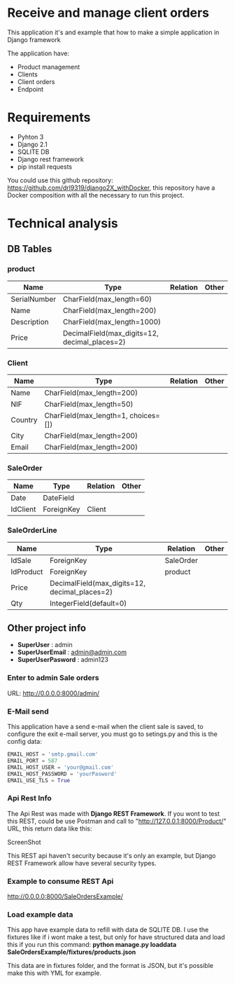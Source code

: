 # Receive and manage client orders

This application it's and example that how to make a simple application in Django framework

The application have:

 - Product management
 - Clients
 - Client orders
 - Endpoint

# Requirements

 - Pyhton 3
 - Django 2.1
 - SQLITE DB
 - Django rest framework
 - pip install requests
 
You could use this github repository: https://github.com/drl9319/django2X_withDocker, this repository have a Docker composition with all the necessary to run this project.

# Technical analysis

## DB Tables
### product
  

| Name         | Type                                          | Relation | Other |
|--------------|-----------------------------------------------|----------|-------|
| SerialNumber | CharField(max_length=60)                      |          |       |
| Name         | CharField(max_length=200)                     |          |       |
| Description  | CharField(max_length=1000)                    |          |       |
| Price        | DecimalField(max_digits=12, decimal_places=2) |          |       | 

### Client


| Name    | Type                                | Relation | Other |
|---------|-------------------------------------|----------|-------|
| Name    | CharField(max_length=200)           |          |       |
| NIF     | CharField(max_length=50)            |          |       |
| Country | CharField(max_length=1, choices=[]) |          |       |
| City    | CharField(max_length=200)           |          |       |
| Email   | CharField(max_length=200)           |          |       |

### SaleOrder


| Name     | Type                                | Relation | Other |
|----------|-------------------------------------|----------|-------|
| Date     | DateField                           |          |       |
| IdClient | ForeignKey                          | Client   |       |

### SaleOrderLine

| Name      | Type                                          | Relation  | Other |
|-----------|-----------------------------------------------|-----------|-------|
| IdSale    | ForeignKey                                    | SaleOrder |       |
| IdProduct | ForeignKey                                    | product   |       |
| Price     | DecimalField(max_digits=12, decimal_places=2) |           |       |
| Qty       | IntegerField(default=0)                       |           |       |

## Other project info

* **SuperUser** : admin
* **SuperUserEmail** : admin@admin.com
* **SuperUserPasword** : admin123

### Enter to admin Sale orders

URL: http://0.0.0.0:8000/admin/

### E-Mail send

This application have a send e-mail when the client sale is saved, to configure the exit e-mail server, you must go to setings.py and this is the config data:

```python
EMAIL_HOST = 'smtp.gmail.com'
EMAIL_PORT = 587
EMAIL_HOST_USER = 'your@gmail.com'
EMAIL_HOST_PASSWORD = 'yourPasword'
EMAIL_USE_TLS = True
```
### Api Rest Info

The Api Rest was made with **Django REST Framework**.
If you wont to test this REST, could be use Postman and call to "http://127.0.0.1:8000/Product/" URL, this return data like this:

ScreenShot

This REST api haven't security because it's only an example, but Django REST Framework allow have several security types.

### Example to consume REST Api

http://0.0.0.0:8000/SaleOrdersExample/

### Load example data

This app have example data to refill with data de SQLITE DB. I use the fixtures like if i wont make a test, but only for have structured data and load this if you run this command: **python manage.py loaddata SaleOrdersExample/fixtures/products.json**

This data are in fixtures folder, and the format is JSON, but it's possible make this with YML for example.



